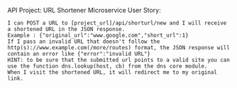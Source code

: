API Project: URL Shortener Microservice
User Story:

    I can POST a URL to [project_url]/api/shorturl/new and I will receive a shortened URL in the JSON response.
    Example : {"original_url":"www.google.com","short_url":1}
    If I pass an invalid URL that doesn't follow the http(s)://www.example.com(/more/routes) format, the JSON response will contain an error like {"error":"invalid URL"}
    HINT: to be sure that the submitted url points to a valid site you can use the function dns.lookup(host, cb) from the dns core module.
    When I visit the shortened URL, it will redirect me to my original link.
